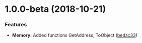 <a name="1.0.0-beta"></a>
# 1.0.0-beta (2018-10-21)


### Features

* **Memory:** Added functions GetAddress, ToObject ([bedac33](https://github.com/vchirikov/Simple/commit/bedac33))



